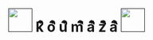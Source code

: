 # [<img src="https://cultofthepartyparrot.com/parrots/hd/ultrafastparrot.gif" width="48rem" >]() kิิิิิิิิิิิิิิิิิิิิิิิิิิิิิิิิิิิิิิิิิิิิิิิิิิิิิิิิิิิิิิิิิิิิิิิิิิิิิิิิิิิิิิิิิิิิิิิิิิิิิิิิิิิิิิิิิิิิิิิิิิิิิิิิิิิิิิิิิิิิิิิิิิิิิิิิิิิิิิิิิิิิิิิิิิิิิิิิิิิิิิิิิิิิิิิิิิิิิิิิิิิิิิิิิิิิิิิิิิิิิิิิิิิิิิิิิิิิิิิิิิิิิิิิิิิิิิิิิิิิิิิิิิิิิิิิิิิิิิิิิิิิิิิิิิิิิิิิิิิิิิิิิิิิิิิิิิิิิิิิิิิิิิิิิิิิิิิิิิิิิิิิิิิิิิิิิิิิิิิิิิิิิิิิิิิิิิิิิิิิิิิิิิิิิิิิิิิิิิิิิิิิิิิิิิิิิิิิิิิิิิิิิิิิิิิิิิิิิิิิิิิิิิิิิิิิิิิิิิิิิิิิิิิิิิิิิิิิิิิิิิิิิิิิิิิิิิิิิิิิิิิิิิิิิิิิิิิิิิิิิิิิิิิิิิิิิิิิิิิิิิิิิิิิิิิิิิิิิิิิิิิิิิิิิิิิิิิิิิิิิิิิิิิิิิิิิิิิิิิิิิิิิิิิิิิิิิิิิิิิิิิิิิิิิิิิิิิิิิิิิิิิิิิิิิิิิิิิิิิิิิิิิิิิิิิิิิิิิิิิิิิิิิิิิิิิิิิิิิิิิิิิิิิิิิิิิิิิิิิิิิิิิิิิิิิิิิิิิิิิิิิิิิิิิิิิิิิิิิิิิิิิิิิิิิิิิิิิิิิิิิิิิิิิิิิิิิิิิิิิิิิิิิิิิิิิิิิิิิิิิิิิิิิิิิิิิิิิิิิิิิิิิิิิิิิิิิิิิิิิิิิิิิิิิิิิิิิิิิิิิิิิิิิิิิิิิิิิิิิิิิิิิิิิิิิิิิิิิิิิิิิิิิิิิิิิิิิิิิิิิิิิิิิิิิิิิิิิิิิิิิิิิิิิิิิิิิิิิิิิิิิิิิิิิิิิิิิิิิิิิิิิิิิิิิิิิิิิิิิิิิิิิิิิิิิิิิิิิิิิิิิิิิิิิิิิิิิิิิิิิิิิิิิิิิิิิิิิิิิิิิิิิิิิิิิิิิิิิิิิิิิิิิิิิิิิิิิิิิิิิิิิิิิิิิิิิิิิิิิิิิิิิิิิิิิิิิิิิิิิิิิิิิิิิิิิิิิิิิิิิิิิิิิิิิิิิิิิิิิิิิิิิิิิิิิิิิิิิิิิิิิิิิิิิิิิิิิิิิิิิิิิิิิิิิิิิิิิิิิิิิิิิิิิิิิิิิิิิิิิิิิิิิิิิิิิิิิิิิิิิิิิิิิิิิิิิิิิิิิิิิิิิิิิิิิิิิิิิิิิิิิิิิิิิิิิิิิิิิิิิิิิิิิิิิิิิิิิิิิิิิิิิิิิิิิิิิิิิิิิิิิิิิิิิิิิิิิิิิิิิิิิิิิิิิิิิิิิิิิิิิิิิิิิิิิิิิิิิิิิิิิิิิิิิิิิิิิิิิิิิิิิิิิิิิิิิิิิิิิิิิิิิิิิิิิิิิิิิิิิิิิิิิิิิิิิิิิิิิิิิิิิิิิิิิิิิิิิิิิิิิิิิิิิิิิิิิิิิิิิิิิิิิิิิิิิิิิิิิิิิิิิิิิิิิิิิิิิิิิิิิิิิิิิิิิิิิิิิิิิิิิิิิิิิิิิิิิิิิิิิิิิิิิิิิิิิิิิิิิิิิิิิิิิิิิิิิิิิิิิิิิิิิิิิิิิิิิิิิิิิิิิิิิิิิิิิิิิิิิิิิิิิิิิิิิิิิิิิิิิิิิิิิิิิิิิิิิิิิิิิิิิิิิิิิิิิิิิิิิิิิิิิิิิิิิิิิิิิิิิิิิิิิิิิิิิิิิิิิิิิิิิิิิิิิิิิิิิิิิิิิิิิิิิิิิิิิิิิิิิิิิิิิิิิิิิิิิิิิิิิิิิิิิิิิิิิิิิิิิิิิิิิิิิิิิิิิิิิิิิิิิิิิิิิิิิิิิิิิิิิิิิิิิิิิิิิิิิิิิิิิิิิิิิิิิิิิิิิิิิิิิิิิิิิิิิิิิิิิิิิิิิิิิิิิิิิิิิิิิิิิิิิิิิิิิิิิิิิิิิิิิิิิิิิิิิิิิิิิิิิิิิิิิิิิิิิิิิิิิิิิิิิิิิิิิิิิิิิิิิิิิิิิิิิิิิิิิิิิิิิิิิิิิิิิิิิิิิิิิิิิิิิิิิิิิิิิิิิิิิิิิิิิิิิิิิิิิิิิิิิิิิิิิิิิิิิิิิิิิิิิิิิิิิิิิิิิิิิิิิิิิิิิิิิิิิิิิิิิิิิิิิิิิิิิิิิิิิิิิิิิิิิิิิิิิิิิิิิิิิิิิิิิิิิิิิิิิิิิิิิิิิิิิิิิิิิิิิิิิิิิิิิิิิิิิิิิิิิิิิิิิิิิิิิิิิิิิิิิิิิิิิิิิิิิิิิิิิิิิิิิิิิิิิิิิิิิิิิิิิิิิิิิิิิิิิิิิิิิิิิิิิิิิิิิิิิิิิิิิิิิิิิิิิิิิิิิิิิิิิิิิิิิิิิิิิิิิิิิิิิิิิิิิิิิิิิิิิิิิิิิิิิิิิิิิิิิิิิิิิิิิิิิิิิิิิิิิิิิิิิิิิิิิิิิิิิิิิิิิิิิิิิิิิิิิิิิิิิิิิิิิิิิิิิิิิิิิิิิิิิิิิิิิิิิิิิิิิิิิิิิิิิิิิิิิิิิิิิิิิิิิิิิิิิิิิิิิิิิิิิิิิิิิิิิิิิิิิิิิิิิิิิิิิิิิิิิิิิิิิิิิิิิิิิิิิิิิิิิิิิิิิิิิิิิิิิิิิิิิิิิิิิิิิิิิิิิิิิิิิิิิิิิิิิิิิิิิิิิิิิิิิิิิิิิิิิิิิิิิิิิิิิิิิิิิิิิิิิิิิิิิิิิิิิิิิิิิิิิิิิิิิิิิิิิิิิิิิิิิิิิิิิิิิิิิิิิิิิิิิิิิิิิิิิิิิิิิิิิิิิิิิิิิิิิิิิิิิิิิิิิิิิิิิิิิิิิิิิิิิิิิิิิิิิิิิิิิิิิิิิิิิิิิิิิิิิิิิิิิิิิิิิิิิิิิิิิิิิิิิิิิิิิิิิิิิิิิิิิิิิิิิิิิิิิิิิิิิิิิิิิิิิิิิิิิิิิิิิิิิิิิิิิิิิิิิิิิิิิิิิิิิิิิิิิิิิิิิิิิิิิิิิิิิิิิิิิิิิิิิิิิิิิิิิิิิิิิิิิิิิิิิิิิิิิิิิิิิิิิิิิิิิิิิิิิิิิิิิิิิิิิิิิิิิิิิิิิิิิิิิิิิิิิิิิิิิิิิิิิิิิิิิิิิิิิิิิิิิิิิิิิิิิิิิิิิิิิิิิิิิิิิิิิิิิิิิิิิิิิิิิิิิิิิิิิิิิิิิิิิิิิิิิิิิิิิิิิิิิิิิิิิิิิิิิิิิิิิิิิิิิิิิิิิิิิิิิิิิิิิิิิิิิิิิิิิิิิิิิิิิิิิิิิิิิิิิิิิิิิิิิิิิิิิิิิิิิิิิิิิิิิิิิิิิิิิิิิิิิิิิิิิิิิิิิิิิิิิิิิิิิิิิิิิิิิิิิิิิิิิิิิิิิิิิิิิิิิิิิิิิิิิิิิิิิิิิิิิิิิิิิิิิิิิิิิิิิิิิิิิิิิิิิิิิิิิิิิิิิิิิิิิิิิิิิิิิิิิิิิิิิิิิิิิิิิิิิิิิิิิิิิิิิิิิิิิิิิิิิิิิิิิิิิิิิิิิิิิิิิิิิิิิิิิิิิิิิิิิิิิิิิิิิิิิิิิิิิิิิิิิิิิิิิิิิิิิิิิิิิิิิิิิิิิิิิิิิิิิิิิิิิิิิิิิิิิิิิิิิิิิิิิิิิิิิิิิิิิิิิิิิิิิิิิิิิิิิิิิิิิิิิิิิิิิิิิิิิิิิิิิิิิิิิิิิิิิิิิิิิิิิิิิิิิิิิิิิิิิิิิิิิิิิิิิิิิิิิิิิิิิิิิิิิิิิิิิิิิิิิิิิิิิิิิิิิิิิิิิิิิิิิิิิิิิิิิิิิิิิิิิิิิิิิิิิิิิิิิิิิิิิิิิิิิิิิิิิิิิิิิิิิิิิิิิิิิิิิิิิิิิิิิิิิิิิิิิิิิิิิิิิิิิิิิิิิิิิิิิิิิิิิิิิิิิิิิิิิิิิิิิิิิิิิิิิิิิิิิิิิิิิิิิิิิิิิิิิิิิิิิิิิิิิิิิิิิิิิิิิิิิิิิิิิิิิิิิิิิิิิิิิิิิิิิิิิิิิิิิิิิิิิิิิิิิิิิิิิิิิิิิิิิิิิิิิิิิิิิิิิิิิิิิิิิิิิิิิิิิิิิิิิิิิิิิิิิิิิิิิิิิิิิิิิิิิิิิิิิิิิิิิิิิิิิิิิิิิิิิิิิิิิิิิิิิิิิิิิิิิิิิิิิิิิิิิิิิิิิิิิิิิิิิิิิิิิิิิิิิิิิิิิิิิิิิิิิิิิิิิิิิิิิิิิิิิิิิิิิิิิิิิิิิิิิิิิิิิิิิิิิิิิิิิิิิิิิิิิิิิิิิิิิิิิิิิิิิิิิิิิิิิิิิิิิิิิิิิิิิิิิิิิิิิิิิิิิิิิิิิิิิิิิิิิิิิิิิิิิิิิิิิิิิิิิิิิิิิิิิิิิิิิิิิิิิิิิิิิิิิิิิิิิิิิิิิิิิิิิิิิิิิิิิิิิิิิิิิิิิิิิิิิิิิิิิิิิิิิิิิิิิิิิิิิิิิิิิิิิิิิิิิิิิิิิิิิิิิิิิิิิิิิิิิิิิิิิิิิิิิิิิิิิิิิิิิิิิิิิิิิิิิิิิิิิิิิิิิิิิิิิิิิิิิิิิิิิิิิิิิิิิิิิิิิิิิิิิิิิิิิิิิิิิิิิิิิิิิิิิิิิิิิิิิิิิิิิิิิิิิิิิิิิิิิิิิิิิิิิิิิิิิิิิิิิิิิิิิิิิิิิิิิิิิิิิิิิิิิิิิิิิิิิิิิิิิิิิิิิิิิิิิิิิิิิิิิิิิิิิิิิิิิิิิิิิิิิิิิิิิิิิิิิิิิิิิิิิิิิิิิิิิิิิิิิิิิิิิิิิิิิิิิิิิิิิิิิิิิิิิิิิิิิิิิิิิิิิิิิิิิิิิิิิิิิิิิิิิิิิิิิ oิิิิิิิิิิิิิิิิิิิิิิิิิิิิิิิิิิิิิิิิิิิิิิิิิิิิิิิิิิิิิิิิิิิิิิิิิิิิิิิิิิิิิิิิิิิิิิิิิิิิิิิิิิิิิิิิิิิิิิิิิิิิิิิิิิิิิิิิิิิิิิิิิิิิิิิิิิิิิิิิิิิิิิิิิิิิิิิิิิิิิิิิิิิิิิิิิิิิิิิิิิิิิิิิิิิิิิิิิิิิิิิิิิิิิิิิิิิิิิิิิิิิิิิิิิิิิิิิิิิิิิิิิิิิิิิิิิิิิิิิิิิิิิิิิิิิิิิิิิิิิิิิิิิิิิิิิิิิิิิิิิิิิิิิิิิิิิิิิิิิิิิิิิิิิิิิิิิิิิิิิิิิิิิิิิิิิิิิิิิิิิิิิิิิิิิิิิิิิิิิิิิิิิิิิิิิิิิิิิิิิิิิิิิิิิิิิิิิิิิิิิิิิิิิิิิิิิิิิิิิิิิิิิิิิิิิิิิิิิิิิิิิิิิิิิิิิิิิิิิิิิิิิิิิิิิิิิิิิิิิิิิิิิิิิิิิิิิิิิิิิิิิิิิิิิิิิิิิิิิิิิิิิิิิิิิิิิิิิิิิิิิิิิิิิิิิิิิิิิิิิิิิิิิิิิิิิิิิิิิิิิิิิิิิิิิิิิิิิิิิิิิิิิิิิิิิิิิิิิิิิิิิิิิิิิิิิิิิิิิิิิิิิิิิิิิิิิิิิิิิิิิิิิิิิิิิิิิิิิิิิิิิิิิิิิิิิิิิิิิิิิิิิิิิิิิิิิิิิิิิิิิิิิิิิิิิิิิิิิิิิิิิิิิิิิิิิิิิิิิิิิิิิิิิิิิิิิิิิิิิิิิิิิิิิิิิิิิิิิิิิิิิิิิิิิิิิิิิิิิิิิิิิิิิิิิิิิิิิิิิิิิิิิิิิิิิิิิิิิิิิิิิิิิิิิิิิิิิิิิิิิิิิิิิิิิิิิิิิิิิิิิิิิิิิิิิิิิิิิิิิิิิิิิิิิิิิิิิิิิิิิิิิิิิิิิิิิิิิิิิิิิิิิิิิิิิิิิิิิิิิิิิิิิิิิิิิิิิิิิิิิิิิิิิิิิิิิิิิิิิิิิิิิิิิิิิิิิิิิิิิิิิิิิิิิิิิิิิิิิิิิิิิิิิิิิิิิิิิิิิิิิิิิิิิิิิิิิิิิิิิิิิิิิิิิิิิิิิิิิิิิิิิิิิิิิิิิิิิิิิิิิิิิิิิิิิิิิิิิิิิิิิิิิิิิิิิิิิิิิิิิิิิิิิิิิิิิิิิิิิิิิิิิิิิิิิิิิิิิิิิิิิิิิิิิิิิิิิิิิิิิิิิิิิิิิิิิิิิิิิิิิิิิิิิิิิิิิิิิิิิิิิิิิิิิิิิิิิิิิิิิิิิิิิิิิิิิิิิิิิิิิิิิิิิิิิิิิิิิิิิิิิิิิิิิิิิิิิิิิิิิิิิิิิิิิิิิิิิิิิิิิิิิิิิิิิิิิิิิิิิิิิิิิิิิิิิิิิิิิิิิิิิิิิิิิิิิิิิิิิิิิิิิิิิิิิิิิิิิิิิิิิิิิิิิิิิิิิิิิิิิิิิิิิิิิิิิิิิิิิิิิิิิิิิิิิิิิิิิิิิิิิิิิิิิิิิิิิิิิิิิิิิิิิิิิิิิิิิิิิิิิิิิิิิิิิิิิิิิิิิิิิิิิิิิิิิิิิิิิิิิิิิิิิิิิิิิิิิิิิิิิิิิิิิิิิิิิิิิิิิิิิิิิิิิิิิิิิิิิิิิิิิิิิิิิิิิิิิิิิิิิิิิิิิิิิิิิิิิิิิิิิิิิิิิิิิิิิิิิิิิิิิิิิิิิิิิิิิิิิิิิิิิิิิิิิิิิิิิิิิิิิิิิิิิิิิิิิิิิิิิิิิิิิิิิิิิิิิิิิิิิิิิิิิิิิิิิิิิิิิิิิิิิิิิิิิิิิิิิิิิิิิิิิิิิิิิิิิิิิิิิิิิิิิิิิิิิิิิิิิิิิิิิิิิิิิิิิิิิิิิิิิิิิิิิิิิิิิิิิิิิิิิิิิิิิิิิิิิิิิิิิิิิิิิิิิิิิิิิิิิิิิิิิิิิิิิิิิิิิิิิิิิิิิิิิิิิิิิิิิิิิิิิิิิิิิิิิิิิิิิิิิิิิิิิิิิิิิิิิิิิิิิิิิิิิิิิิิิิิิิิิิิิิิิิิิิิิิิิิิิิิิิิิิิิิิิิิิิิิิิิิิิิิิิิิิิิิิิิิิิิิิิิิิิิิิิิิิิิิิิิิิิิิิิิิิิิิิิิิิิิิิิิิิิิิิิิิิิิิิิิิิิิิิิิิิิิิิิิิิิิิิิิิิิิิิิิิิิิิิิิิิิิิิิิิิิิิิิิิิิิิิิิิิิิิิิิิิิิิิิิิิิิิิิิิิิิิิิิิิิิิิิิิิิิิิิิิิิิิิิิิิิิิิิิิิิิิิิิิิิิิิิิิิิิิิิิิิิิิิิิิิิิิิิิิิิิิิิิิิิิิิิิิิิิิิิิิิิิิิิิิิิิิิิิิิิิิิิิิิิิิิิิิิิิิิิิิิิิิิิิิิิิิิิิิิิิิิิิิิิิิิิิิิิิิิิิิิิิิิิิิิิิิิิิิิิิิิิิิิิิิิิิิิิิิิิิิิิิิิิิิิิิิิิิิิิิิิิิิิิิิิิิิิิิิิิิิิิิิิิิิิิิิิิิิิิิิิิิิิิิิิิิิิิิิิิิิิิิิิิิิิิิิิิิิิิิิิิิิิิิิิิิิิิิิิิิิิิิิิิิิิิิิิิิิิิิิิิิิิิิิิิิิิิิิิิิิิิิิิิิิิิิิิิิิิิิิิิิิิิิิิิิิิิิิิิิิิิิิิิิิิิิิิิิิิิิิิิิิิิิิิิิิิิิิิิิิิิิิิิิิิิิิิิิิิิิิิิิิิิิิิิิิิิิิิิิิิิิิิิิิิิิิิิิิิิิิิิิิิิิิิิิิิิิิิิิิิิิิิิิิิิิิิิิิิิิิิิิิิิิิิิิิิิิิิิิิิิิิิิิิิิิิิิิิิิิิิิิิิิิิิิิิิิิิิิิิิิิิิิิิิิิิิิิิิิิิิิิิิิิิิิิิิิิิิิิิิิิิิิิิิิิิิิิิิิิิิิิิิิิิิิิิิิิิิิิิิิิิิิิิิิิิิิิิิิิิิิิิิิิิิิิิิิิิิิิิิิิิิิิิิิิิิิิิิิิิิิิิิิิิิิิิิิิิิิิิิิิิิิิิิิิิิิิิิิิิิิิิิิิิิิิิิิิิิิิิิิิิิิิิิิิิิิิิิิิิิิิิิิิิิิิิิิิิิิิิิิิิิิิิิิิิิิิิิิิิิิิิิิิิิิิิิิิิิิิิิิิิิิิิิิิิิิิิิิิิิิิิิิิิิิิิิิิิิิิิิิิิิิิิิิิิิิิิิิิิิิิิิิิิิิิิิิิิิิิิิิิิิิิิิิิิิิิิิิิิิิิิิิิิิิิิิิิิิิิิิิิิิิิิิิิิิิิิิิิิิิิิิิิิิิิิิิิิิิิิิิิิิิิิิิิิิิิิิิิิิิิิิิิิิิิิิิิิิิิิิิิิิิิิิิิิิิิิิิิิิิิิิิิิิิิิิิิิิิิิิิิิิิิิิิิิิิิิิิิิิิิิิิิิิิิิิิิิิิิิิิิิิิิิิิิิิิิิิิิิิิิิิิิิิิิิิิิิิิิิิิิิิิิิิิิิิิิิิิิิิิิิิิิิิิิิิิิิิิิิิิิิิิิิิิิิิิิิิิิิิิิิิิิิิิิิิิิิิิิิิิิิิิิิิิิิิิิิิิิิิิิิิิิิิิิิิิิิิิิิิิิิิิิิิิิิิิิิิิิิิิิิิิิิิิิิิิิิิิิิิิิิิิิิิิิิิิิิิิิิิิิิิิิิิิิิิิิิิิิิิิิิิิิิิิิิิิิิิิิิิิิิิิิิิิิิิิิิิิิิิิิิิิิิิิิิิิิิิิิิิิิิิิิิิิิิิิิิิิิิิิิิิิิิิิิิิิิิิิิิิิิิิิิิิิิิิิิิิิิิิิิิิิิิิิิิิิิิิิิิิิิิิิิิิิิิิิิิิิิิิิิิิิิิิิิิิิิิิิิิิิิิิิิิิิิิิิิิิิิิิิิิิิิิิิิิิิิิิิิิิิิิิิิิิิิิิิิิิิิิิิิิิิิิิิิิิิิิิิิิิิิิิิิิิิิิิิิิิิิิิิิิิิิิิิิิิิิิิิิิิิิิิิิิิิิิิิิิิิิิิิิิิิิิิิิิิิิิิิิิิิิิิิิิิิิิิิิิิิิิิิิิิิิิิิิิิิิิิิิิิิิิิิิิิิิิิิิิิิิิิิิิิิิิิิิิิิิิิิิิิิิิิิิิิิิิิิิิิิิิิิิิิิิิิิิิิิิิิิิิิิิิิิิิิิิิิิิิิิิิิิิิิิิิิิิิิิิิิิิิิิิิิิิิิิิิิิิิิิิิิิิิิิิิิิิิิิิิิิิิิิิิิิิิิิิิิิิิิิิิิิิิิิิิิิิิิิิิิิิิิิิิิิิิิิิิิิิิิิิิิิิิิิิิิิิิิิิิิิิิิิิิิิิิิิิิิิิิิิิิิิิิิิิิิิิิิิิิิิิิิิิิิิิิิิิิิิิิิิิิิิิิิิิิิิิิิิิิิิิิิิิิิิิิิิิิิิิิิิิิิิิิิิิิิิิิิิิิิิิิิิิิิิิิิิิิิิิิิิิิิิิิิิิิิิิิิิิิิิิิิิิิิิิิิิิิิิิิิิิิิิิิิิิิิิิิิิิิิิิิิิิิิิิิิิิิิิิิิิิิิิิิิิิิิิิิิิิิิิิิิิิิิิิิิิิิิิิิิิิิิิิิิิิิิิิิิิิิิิิิิิิิิิิิิิิิิิิิิิิิิิิิิิิิิิิิิิิิิิิิิิิิิิิิิิิิิิิิิิิิิิิิิิิิิิิิิิิิิิิิิิิิิิิิิิิิิิิิิิิิิิิิิิิิิิิิิิิิิิิิิิิิิิิิิิิิิิิิิิิิิิิิิิิิิิิิิิิิิิิิิิิิิิิิิิิิิิิิิิิิิิิิิิิิิิิิิิิิิิิิิิิิิิิิิิิิิิิิิิิิิิิิิิิิิิิิิิิิิิิิิิิิิิิิิิิิิิิิิิิิิิิิิิิิิิิิิิิิิิิิิิิิิิิิิิิิิิิิิิิิิิิิิิิิิิิิิิิิิิิิิิิิิิิิิิิิิิิิิิิิิิิิิิิิิิิิิิิิิิิิิิิิ uิิิิิิิิิิิิิิิิิิิิิิิิิิิิิิิิิิิิิิิิิิิิิิิิิิิิิิิิิิิิิิิิิิิิิิิิิิิิิิิิิิิิิิิิิิิิิิิิิิิิิิิิิิิิิิิิิิิิิิิิิิิิิิิิิิิิิิิิิิิิิิิิิิิิิิิิิิิิิิิิิิิิิิิิิิิิิิิิิิิิิิิิิิิิิิิิิิิิิิิิิิิิิิิิิิิิิิิิิิิิิิิิิิิิิิิิิิิิิิิิิิิิิิิิิิิิิิิิิิิิิิิิิิิิิิิิิิิิิิิิิิิิิิิิิิิิิิิิิิิิิิิิิิิิิิิิิิิิิิิิิิิิิิิิิิิิิิิิิิิิิิิิิิิิิิิิิิิิิิิิิิิิิิิิิิิิิิิิิิิิิิิิิิิิิิิิิิิิิิิิิิิิิิิิิิิิิิิิิิิิิิิิิิิิิิิิิิิิิิิิิิิิิิิิิิิิิิิิิิิิิิิิิิิิิิิิิิิิิิิิิิิิิิิิิิิิิิิิิิิิิิิิิิิิิิิิิิิิิิิิิิิิิิิิิิิิิิิิิิิิิิิิิิิิิิิิิิิิิิิิิิิิิิิิิิิิิิิิิิิิิิิิิิิิิิิิิิิิิิิิิิิิิิิิิิิิิิิิิิิิิิิิิิิิิิิิิิิิิิิิิิิิิิิิิิิิิิิิิิิิิิิิิิิิิิิิิิิิิิิิิิิิิิิิิิิิิิิิิิิิิิิิิิิิิิิิิิิิิิิิิิิิิิิิิิิิิิิิิิิิิิิิิิิิิิิิิิิิิิิิิิิิิิิิิิิิิิิิิิิิิิิิิิิิิิิิิิิิิิิิิิิิิิิิิิิิิิิิิิิิิิิิิิิิิิิิิิิิิิิิิิิิิิิิิิิิิิิิิิิิิิิิิิิิิิิิิิิิิิิิิิิิิิิิิิิิิิิิิิิิิิิิิิิิิิิิิิิิิิิิิิิิิิิิิิิิิิิิิิิิิิิิิิิิิิิิิิิิิิิิิิิิิิิิิิิิิิิิิิิิิิิิิิิิิิิิิิิิิิิิิิิิิิิิิิิิิิิิิิิิิิิิิิิิิิิิิิิิิิิิิิิิิิิิิิิิิิิิิิิิิิิิิิิิิิิิิิิิิิิิิิิิิิิิิิิิิิิิิิิิิิิิิิิิิิิิิิิิิิิิิิิิิิิิิิิิิิิิิิิิิิิิิิิิิิิิิิิิิิิิิิิิิิิิิิิิิิิิิิิิิิิิิิิิิิิิิิิิิิิิิิิิิิิิิิิิิิิิิิิิิิิิิิิิิิิิิิิิิิิิิิิิิิิิิิิิิิิิิิิิิิิิิิิิิิิิิิิิิิิิิิิิิิิิิิิิิิิิิิิิิิิิิิิิิิิิิิิิิิิิิิิิิิิิิิิิิิิิิิิิิิิิิิิิิิิิิิิิิิิิิิิิิิิิิิิิิิิิิิิิิิิิิิิิิิิิิิิิิิิิิิิิิิิิิิิิิิิิิิิิิิิิิิิิิิิิิิิิิิิิิิิิิิิิิิิิิิิิิิิิิิิิิิิิิิิิิิิิิิิิิิิิิิิิิิิิิิิิิิิิิิิิิิิิิิิิิิิิิิิิิิิิิิิิิิิิิิิิิิิิิิิิิิิิิิิิิิิิิิิิิิิิิิิิิิิิิิิิิิิิิิิิิิิิิิิิิิิิิิิิิิิิิิิิิิิิิิิิิิิิิิิิิิิิิิิิิิิิิิิิิิิิิิิิิิิิิิิิิิิิิิิิิิิิิิิิิิิิิิิิิิิิิิิิิิิิิิิิิิิิิิิิิิิิิิิิิิิิิิิิิิิิิิิิิิิิิิิิิิิิิิิิิิิิิิิิิิิิิิิิิิิิิิิิิิิิิิิิิิิิิิิิิิิิิิิิิิิิิิิิิิิิิิิิิิิิิิิิิิิิิิิิิิิิิิิิิิิิิิิิิิิิิิิิิิิิิิิิิิิิิิิิิิิิิิิิิิิิิิิิิิิิิิิิิิิิิิิิิิิิิิิิิิิิิิิิิิิิิิิิิิิิิิิิิิิิิิิิิิิิิิิิิิิิิิิิิิิิิิิิิิิิิิิิิิิิิิิิิิิิิิิิิิิิิิิิิิิิิิิิิิิิิิิิิิิิิิิิิิิิิิิิิิิิิิิิิิิิิิิิิิิิิิิิิิิิิิิิิิิิิิิิิิิิิิิิิิิิิิิิิิิิิิิิิิิิิิิิิิิิิิิิิิิิิิิิิิิิิิิิิิิิิิิิิิิิิิิิิิิิิิิิิิิิิิิิิิิิิิิิิิิิิิิิิิิิิิิิิิิิิิิิิิิิิิิิิิิิิิิิิิิิิิิิิิิิิิิิิิิิิิิิิิิิิิิิิิิิิิิิิิิิิิิิิิิิิิิิิิิิิิิิิิิิิิิิิิิิิิิิิิิิิิิิิิิิิิิิิิิิิิิิิิิิิิิิิิิิิิิิิิิิิิิิิิิิิิิิิิิิิิิิิิิิิิิิิิิิิิิิิิิิิิิิิิิิิิิิิิิิิิิิิิิิิิิิิิิิิิิิิิิิิิิิิิิิิิิิิิิิิิิิิิิิิิิิิิิิิิิิิิิิิิิิิิิิิิิิิิิิิิิิิิิิิิิิิิิิิิิิิิิิิิิิิิิิิิิิิิิิิิิิิิิิิิิิิิิิิิิิิิิิิิิิิิิิิิิิิิิิิิิิิิิิิิิิิิิิิิิิิิิิิิิิิิิิิิิิิิิิิิิิิิิิิิิิิิิิิิิิิิิิิิิิิิิิิิิิิิิิิิิิิิิิิิิิิิิิิิิิิิิิิิิิิิิิิิิิิิิิิิิิิิิิิิิิิิิิิิิิิิิิิิิิิิิิิิิิิิิิิิิิิิิิิิิิิิิิิิิิิิิิิิิิิิิิิิิิิิิิิิิิิิิิิิิิิิิิิิิิิิิิิิิิิิิิิิิิิิิิิิิิิิิิิิิิิิิิิิิิิิิิิิิิิิิิิิิิิิิิิิิิิิิิิิิิิิิิิิิิิิิิิิิิิิิิิิิิิิิิิิิิิิิิิิิิิิิิิิิิิิิิิิิิิิิิิิิิิิิิิิิิิิิิิิิิิิิิิิิิิิิิิิิิิิิิิิิิิิิิิิิิิิิิิิิิิิิิิิิิิิิิิิิิิิิิิิิิิิิิิิิิิิิิิิิิิิิิิิิิิิิิิิิิิิิิิิิิิิิิิิิิิิิิิิิิิิิิิิิิิิิิิิิิิิิิิิิิิิิิิิิิิิิิิิิิิิิิิิิิิิิิิิิิิิิิิิิิิิิิิิิิิิิิิิิิิิิิิิิิิิิิิิิิิิิิิิิิิิิิิิิิิิิิิิิิิิิิิิิิิิิิิิิิิิิิิิิิิิิิิิิิิิิิิิิิิิิิิิิิิิิิิิิิิิิิิิิิิิิิิิิิิิิิิิิิิิิิิิิิิิิิิิิิิิิิิิิิิิิิิิิิิิิิิิิิิิิิิิิิิิิิิิิิิิิิิิิิิิิิิิิิิิิิิิิิิิิิิิิิิิิิิิิิิิิิิิิิิิิิิิิิิิิิิิิิิิิิิิิิิิิิิิิิิิิิิิิิิิิิิิิิิิิิิิิิิิิิิิิิิิิิิิิิิิิิิิิิิิิิิิิิิิิิิิิิิิิิิิิิิิิิิิิิิิิิิิิิิิิิิิิิิิิิิิิิิิิิิิิิิิิิิิิิิิิิิิิิิิิิิิิิิิิิิิิิิิิิิิิิิิิิิิิิิิิิิิิิิิิิิิิิิิิิิิิิิิิิิิิิิิิิิิิิิิิิิิิิิิิิิิิิิิิิิิิิิิิิิิิิิิิิิิิิิิิิิิิิิิิิิิิิิิิิิิิิิิิิิิิิิิิิิิิิิิิิิิิิิิิิิิิิิิิิิิิิิิิิิิิิิิิิิิิิิิิิิิิิิิิิิิิิิิิิิิิิิิิิิิิิิิิิิิิิิิิิิิิิิิิิิิิิิิิิิิิิิิิิิิิิิิิิิิิิิิิิิิิิิิิิิิิิิิิิิิิิิิิิิิิิิิิิิิิิิิิิิิิิิิิิิิิิิิิิิิิิิิิิิิิิิิิิิิิิิิิิิิิิิิิิิิิิิิิิิิิิิิิิิิิิิิิิิิิิิิิิิิิิิิิิิิิิิิิิิิิิิิิิิิิิิิิิิิิิิิิิิิิิิิิิิิิิิิิิิิิิิิิิิิิิิิิิิิิิิิิิิิิิิิิิิิิิิิิิิิิิิิิิิิิิิิิิิิิิิิิิิิิิิิิิิิิิิิิิิิิิิิิิิิิิิิิิิิิิิิิิิิิิิิิิิิิิิิิิิิิิิิิิิิิิิิิิิิิิิิิิิิิิิิิิิิิิิิิิิิิิิิิิิิิิิิิิิิิิิิิิิิิิิิิิิิิิิิิิิิิิิิิิิิิิิิิิิิิิิิิิิิิิิิิิิิิิิิิิิิิิิิิิิิิิิิิิิิิิิิิิิิิิิิิิิิิิิิิิิิิิิิิิิิิิิิิิิิิิิิิิิิิิิิิิิิิิิิิิิิิิิิิิิิิิิิิิิิิิิิิิิิิิิิิิิิิิิิิิิิิิิิิิิิิิิิิิิิิิิิิิิิิิิิิิิิิิิิิิิิิิิิิิิิิิิิิิิิิิิิิิิิิิิิิิิิิิิิิิิิิิิิิิิิิิิิิิิิิิิิิิิิิิิิิิิิิิิิิิิิิิิิิิิิิิิิิิิิิิิิิิิิิิิิิิิิิิิิิิิิิิิิิิิิิิิิิิิิิิิิิิิิิิิิิิิิิิิิิิิิิิิิิิิิิิิิิิิิิิิิิิิิิิิิิิิิิิิิิิิิิิิิิิิิิิิิิิิิิิิิิิิิิิิิิิิิิิิิิิิิิิิิิิิิิิิิิิิิิิิิิิิิิิิิิิิิิิิิิิิิิิิิิิิิิิิิิิิิิิิิิิิิิิิิิิิิิิิิิิิิิิิิิิิิิิิิิิิิิิิิิิิิิิิิิิิิิิิิิิิิิิิิิิิิิิิิิิิิิิิิิิิิิิิิิิิิิิิิิิิิิิิิิิิิิิิิิิิิิิิิิิิิิิิิิิิิิิิิิิิิิิิิิิิิิิิิิิิิิิิิิิิิิิิิิิิิิิิิิิิิิิิิิิิิิิิิิิิิิิิิิิิิิิิิิิิิิิิิิิิิิิิิิิิิิิิิิิิิิิิิิิิิิิิิิิิิิิิิิิิิิิิิิิิิิิิิิิิิิิิิิิิิิิิิิิิิิิิิิิิิิิิิิิิิิิิิิิิิิิิิิิิิิิิิิิิิิิิิิิิิิิิิิิิิิิ mิิิิิิิิิิิิิิิิิิิิิิิิิิิิิิิิิิิิิิิิิิิิิิิิิิิิิิิิิิิิิิิิิิิิิิิิิิิิิิิิิิิิิิิิิิิิิิิิิิิิิิิิิิิิิิิิิิิิิิิิิิิิิิิิิิิิิิิิิิิิิิิิิิิิิิิิิิิิิิิิิิิิิิิิิิิิิิิิิิิิิิิิิิิิิิิิิิิิิิิิิิิิิิิิิิิิิิิิิิิิิิิิิิิิิิิิิิิิิิิิิิิิิิิิิิิิิิิิิิิิิิิิิิิิิิิิิิิิิิิิิิิิิิิิิิิิิิิิิิิิิิิิิิิิิิิิิิิิิิิิิิิิิิิิิิิิิิิิิิิิิิิิิิิิิิิิิิิิิิิิิิิิิิิิิิิิิิิิิิิิิิิิิิิิิิิิิิิิิิิิิิิิิิิิิิิิิิิิิิิิิิิิิิิิิิิิิิิิิิิิิิิิิิิิิิิิิิิิิิิิิิิิิิิิิิิิิิิิิิิิิิิิิิิิิิิิิิิิิิิิิิิิิิิิิิิิิิิิิิิิิิิิิิิิิิิิิิิิิิิิิิิิิิิิิิิิิิิิิิิิิิิิิิิิิิิิิิิิิิิิิิิิิิิิิิิิิิิิิิิิิิิิิิิิิิิิิิิิิิิิิิิิิิิิิิิิิิิิิิิิิิิิิิิิิิิิิิิิิิิิิิิิิิิิิิิิิิิิิิิิิิิิิิิิิิิิิิิิิิิิิิิิิิิิิิิิิิิิิิิิิิิิิิิิิิิิิิิิิิิิิิิิิิิิิิิิิิิิิิิิิิิิิิิิิิิิิิิิิิิิิิิิิิิิิิิิิิิิิิิิิิิิิิิิิิิิิิิิิิิิิิิิิิิิิิิิิิิิิิิิิิิิิิิิิิิิิิิิิิิิิิิิิิิิิิิิิิิิิิิิิิิิิิิิิิิิิิิิิิิิิิิิิิิิิิิิิิิิิิิิิิิิิิิิิิิิิิิิิิิิิิิิิิิิิิิิิิิิิิิิิิิิิิิิิิิิิิิิิิิิิิิิิิิิิิิิิิิิิิิิิิิิิิิิิิิิิิิิิิิิิิิิิิิิิิิิิิิิิิิิิิิิิิิิิิิิิิิิิิิิิิิิิิิิิิิิิิิิิิิิิิิิิิิิิิิิิิิิิิิิิิิิิิิิิิิิิิิิิิิิิิิิิิิิิิิิิิิิิิิิิิิิิิิิิิิิิิิิิิิิิิิิิิิิิิิิิิิิิิิิิิิิิิิิิิิิิิิิิิิิิิิิิิิิิิิิิิิิิิิิิิิิิิิิิิิิิิิิิิิิิิิิิิิิิิิิิิิิิิิิิิิิิิิิิิิิิิิิิิิิิิิิิิิิิิิิิิิิิิิิิิิิิิิิิิิิิิิิิิิิิิิิิิิิิิิิิิิิิิิิิิิิิิิิิิิิิิิิิิิิิิิิิิิิิิิิิิิิิิิิิิิิิิิิิิิิิิิิิิิิิิิิิิิิิิิิิิิิิิิิิิิิิิิิิิิิิิิิิิิิิิิิิิิิิิิิิิิิิิิิิิิิิิิิิิิิิิิิิิิิิิิิิิิิิิิิิิิิิิิิิิิิิิิิิิิิิิิิิิิิิิิิิิิิิิิิิิิิิิิิิิิิิิิิิิิิิิิิิิิิิิิิิิิิิิิิิิิิิิิิิิิิิิิิิิิิิิิิิิิิิิิิิิิิิิิิิิิิิิิิิิิิิิิิิิิิิิิิิิิิิิิิิิิิิิิิิิิิิิิิิิิิิิิิิิิิิิิิิิิิิิิิิิิิิิิิิิิิิิิิิิิิิิิิิิิิิิิิิิิิิิิิิิิิิิิิิิิิิิิิิิิิิิิิิิิิิิิิิิิิิิิิิิิิิิิิิิิิิิิิิิิิิิิิิิิิิิิิิิิิิิิิิิิิิิิิิิิิิิิิิิิิิิิิิิิิิิิิิิิิิิิิิิิิิิิิิิิิิิิิิิิิิิิิิิิิิิิิิิิิิิิิิิิิิิิิิิิิิิิิิิิิิิิิิิิิิิิิิิิิิิิิิิิิิิิิิิิิิิิิิิิิิิิิิิิิิิิิิิิิิิิิิิิิิิิิิิิิิิิิิิิิิิิิิิิิิิิิิิิิิิิิิิิิิิิิิิิิิิิิิิิิิิิิิิิิิิิิิิิิิิิิิิิิิิิิิิิิิิิิิิิิิิิิิิิิิิิิิิิิิิิิิิิิิิิิิิิิิิิิิิิิิิิิิิิิิิิิิิิิิิิิิิิิิิิิิิิิิิิิิิิิิิิิิิิิิิิิิิิิิิิิิิิิิิิิิิิิิิิิิิิิิิิิิิิิิิิิิิิิิิิิิิิิิิิิิิิิิิิิิิิิิิิิิิิิิิิิิิิิิิิิิิิิิิิิิิิิิิิิิิิิิิิิิิิิิิิิิิิิิิิิิิิิิิิิิิิิิิิิิิิิิิิิิิิิิิิิิิิิิิิิิิิิิิิิิิิิิิิิิิิิิิิิิิิิิิิิิิิิิิิิิิิิิิิิิิิิิิิิิิิิิิิิิิิิิิิิิิิิิิิิิิิิิิิิิิิิิิิิิิิิิิิิิิิิิิิิิิิิิิิิิิิิิิิิิิิิิิิิิิิิิิิิิิิิิิิิิิิิิิิิิิิิิิิิิิิิิิิิิิิิิิิิิิิิิิิิิิิิิิิิิิิิิิิิิิิิิิิิิิิิิิิิิิิิิิิิิิิิิิิิิิิิิิิิิิิิิิิิิิิิิิิิิิิิิิิิิิิิิิิิิิิิิิิิิิิิิิิิิิิิิิิิิิิิิิิิิิิิิิิิิิิิิิิิิิิิิิิิิิิิิิิิิิิิิิิิิิิิิิิิิิิิิิิิิิิิิิิิิิิิิิิิิิิิิิิิิิิิิิิิิิิิิิิิิิิิิิิิิิิิิิิิิิิิิิิิิิิิิิิิิิิิิิิิิิิิิิิิิิิิิิิิิิิิิิิิิิิิิิิิิิิิิิิิิิิิิิิิิิิิิิิิิิิิิิิิิิิิิิิิิิิิิิิิิิิิิิิิิิิิิิิิิิิิิิิิิิิิิิิิิิิิิิิิิิิิิิิิิิิิิิิิิิิิิิิิิิิิิิิิิิิิิิิิิิิิิิิิิิิิิิิิิิิิิิิิิิิิิิิิิิิิิิิิิิิิิิิิิิิิิิิิิิิิิิิิิิิิิิิิิิิิิิิิิิิิิิิิิิิิิิิิิิิิิิิิิิิิิิิิิิิิิิิิิิิิิิิิิิิิิิิิิิิิิิิิิิิิิิิิิิิิิิิิิิิิิิิิิิิิิิิิิิิิิิิิิิิิิิิิิิิิิิิิิิิิิิิิิิิิิิิิิิิิิิิิิิิิิิิิิิิิิิิิิิิิิิิิิิิิิิิิิิิิิิิิิิิิิิิิิิิิิิิิิิิิิิิิิิิิิิิิิิิิิิิิิิิิิิิิิิิิิิิิิิิิิิิิิิิิิิิิิิิิิิิิิิิิิิิิิิิิิิิิิิิิิิิิิิิิิิิิิิิิิิิิิิิิิิิิิิิิิิิิิิิิิิิิิิิิิิิิิิิิิิิิิิิิิิิิิิิิิิิิิิิิิิิิิิิิิิิิิิิิิิิิิิิิิิิิิิิิิิิิิิิิิิิิิิิิิิิิิิิิิิิิิิิิิิิิิิิิิิิิิิิิิิิิิิิิิิิิิิิิิิิิิิิิิิิิิิิิิิิิิิิิิิิิิิิิิิิิิิิิิิิิิิิิิิิิิิิิิิิิิิิิิิิิิิิิิิิิิิิิิิิิิิิิิิิิิิิิิิิิิิิิิิิิิิิิิิิิิิิิิิิิิิิิิิิิิิิิิิิิิิิิิิิิิิิิิิิิิิิิิิิิิิิิิิิิิิิิิิิิิิิิิิิิิิิิิิิิิิิิิิิิิิิิิิิิิิิิิิิิิิิิิิิิิิิิิิิิิิิิิิิิิิิิิิิิิิิิิิิิิิิิิิิิิิิิิิิิิิิิิิิิิิิิิิิิิิิิิิิิิิิิิิิิิิิิิิิิิิิิิิิิิิิิิิิิิิิิิิิิิิิิิิิิิิิิิิิิิิิิิิิิิิิิิิิิิิิิิิิิิิิิิิิิิิิิิิิิิิิิิิิิิิิิิิิิิิิิิิิิิิิิิิิิิิิิิิิิิิิิิิิิิิิิิิิิิิิิิิิิิิิิิิิิิิิิิิิิิิิิิิิิิิิิิิิิิิิิิิิิิิิิิิิิิิิิิิิิิิิิิิิิิิิิิิิิิิิิิิิิิิิิิิิิิิิิิิิิิิิิิิิิิิิิิิิิิิิิิิิิิิิิิิิิิิิิิิิิิิิิิิิิิิิิิิิิิิิิิิิิิิิิิิิิิิิิิิิิิิิิิิิิิิิิิิิิิิิิิิิิิิิิิิิิิิิิิิิิิิิิิิิิิิิิิิิิิิิิิิิิิิิิิิิิิิิิิิิิิิิิิิิิิิิิิิิิิิิิิิิิิิิิิิิิิิิิิิิิิิิิิิิิิิิิิิิิิิิิิิิิิิิิิิิิิิิิิิิิิิิิิิิิิิิิิิิิิิิิิิิิิิิิิิิิิิิิิิิิิิิิิิิิิิิิิิิิิิิิิิิิิิิิิิิิิิิิิิิิิิิิิิิิิิิิิิิิิิิิิิิิิิิิิิิิิิิิิิิิิิิิิิิิิิิิิิิิิิิิิิิิิิิิิิิิิิิิิิิิิิิิิิิิิิิิิิิิิิิิิิิิิิิิิิิิิิิิิิิิิิิิิิิิิิิิิิิิิิิิิิิิิิิิิิิิิิิิิิิิิิิิิิิิิิิิิิิิิิิิิิิิิิิิิิิิิิิิิิิิิิิิิิิิิิิิิิิิิิิิิิิิิิิิิิิิิิิิิิิิิิิิิิิิิิิิิิิิิิิิิิิิิิิิิิิิิิิิิิิิิิิิิิิิิิิิิิิิิิิิิิิิิิิิิิิิิิิิิิิิิิิิิิิิิิิิิิิิิิิิิิิิิิิิิิิิิิิิิิิิิิิิิิิิิิิิิิิิิิิิิิิิิิิิิิิิิิิิิิิิิิิิิิิิิิิิิิิิิิิิิิิิิิิิิิิิิิิิิิิิิิิิิิิิิิิิิิิิิิิิิิิิิิิิิิิิิิิิิิิิิิิิิิิิิิิิิิิิิิิิิิิิิิิิิิิิิิิิิิิิิิิิิิิิิิิิิิิิิิิิิิิิิิิิิิิิิิิิิิิิิิิิิิิิิิิิิิิิิิิิิิิิิิิิิิิิิิิิิิิิิิิิิิิิิิิิิิิิิิิิิิิิิิิิิิิิิิิิิิิิิิิิิิิิิิิิ aิิิิิิิิิิิิิิิิิิิิิิิิิิิิิิิิิิิิิิิิิิิิิิิิิิิิิิิิิิิิิิิิิิิิิิิิิิิิิิิิิิิิิิิิิิิิิิิิิิิิิิิิิิิิิิิิิิิิิิิิิิิิิิิิิิิิิิิิิิิิิิิิิิิิิิิิิิิิิิิิิิิิิิิิิิิิิิิิิิิิิิิิิิิิิิิิิิิิิิิิิิิิิิิิิิิิิิิิิิิิิิิิิิิิิิิิิิิิิิิิิิิิิิิิิิิิิิิิิิิิิิิิิิิิิิิิิิิิิิิิิิิิิิิิิิิิิิิิิิิิิิิิิิิิิิิิิิิิิิิิิิิิิิิิิิิิิิิิิิิิิิิิิิิิิิิิิิิิิิิิิิิิิิิิิิิิิิิิิิิิิิิิิิิิิิิิิิิิิิิิิิิิิิิิิิิิิิิิิิิิิิิิิิิิิิิิิิิิิิิิิิิิิิิิิิิิิิิิิิิิิิิิิิิิิิิิิิิิิิิิิิิิิิิิิิิิิิิิิิิิิิิิิิิิิิิิิิิิิิิิิิิิิิิิิิิิิิิิิิิิิิิิิิิิิิิิิิิิิิิิิิิิิิิิิิิิิิิิิิิิิิิิิิิิิิิิิิิิิิิิิิิิิิิิิิิิิิิิิิิิิิิิิิิิิิิิิิิิิิิิิิิิิิิิิิิิิิิิิิิิิิิิิิิิิิิิิิิิิิิิิิิิิิิิิิิิิิิิิิิิิิิิิิิิิิิิิิิิิิิิิิิิิิิิิิิิิิิิิิิิิิิิิิิิิิิิิิิิิิิิิิิิิิิิิิิิิิิิิิิิิิิิิิิิิิิิิิิิิิิิิิิิิิิิิิิิิิิิิิิิิิิิิิิิิิิิิิิิิิิิิิิิิิิิิิิิิิิิิิิิิิิิิิิิิิิิิิิิิิิิิิิิิิิิิิิิิิิิิิิิิิิิิิิิิิิิิิิิิิิิิิิิิิิิิิิิิิิิิิิิิิิิิิิิิิิิิิิิิิิิิิิิิิิิิิิิิิิิิิิิิิิิิิิิิิิิิิิิิิิิิิิิิิิิิิิิิิิิิิิิิิิิิิิิิิิิิิิิิิิิิิิิิิิิิิิิิิิิิิิิิิิิิิิิิิิิิิิิิิิิิิิิิิิิิิิิิิิิิิิิิิิิิิิิิิิิิิิิิิิิิิิิิิิิิิิิิิิิิิิิิิิิิิิิิิิิิิิิิิิิิิิิิิิิิิิิิิิิิิิิิิิิิิิิิิิิิิิิิิิิิิิิิิิิิิิิิิิิิิิิิิิิิิิิิิิิิิิิิิิิิิิิิิิิิิิิิิิิิิิิิิิิิิิิิิิิิิิิิิิิิิิิิิิิิิิิิิิิิิิิิิิิิิิิิิิิิิิิิิิิิิิิิิิิิิิิิิิิิิิิิิิิิิิิิิิิิิิิิิิิิิิิิิิิิิิิิิิิิิิิิิิิิิิิิิิิิิิิิิิิิิิิิิิิิิิิิิิิิิิิิิิิิิิิิิิิิิิิิิิิิิิิิิิิิิิิิิิิิิิิิิิิิิิิิิิิิิิิิิิิิิิิิิิิิิิิิิิิิิิิิิิิิิิิิิิิิิิิิิิิิิิิิิิิิิิิิิิิิิิิิิิิิิิิิิิิิิิิิิิิิิิิิิิิิิิิิิิิิิิิิิิิิิิิิิิิิิิิิิิิิิิิิิิิิิิิิิิิิิิิิิิิิิิิิิิิิิิิิิิิิิิิิิิิิิิิิิิิิิิิิิิิิิิิิิิิิิิิิิิิิิิิิิิิิิิิิิิิิิิิิิิิิิิิิิิิิิิิิิิิิิิิิิิิิิิิิิิิิิิิิิิิิิิิิิิิิิิิิิิิิิิิิิิิิิิิิิิิิิิิิิิิิิิิิิิิิิิิิิิิิิิิิิิิิิิิิิิิิิิิิิิิิิิิิิิิิิิิิิิิิิิิิิิิิิิิิิิิิิิิิิิิิิิิิิิิิิิิิิิิิิิิิิิิิิิิิิิิิิิิิิิิิิิิิิิิิิิิิิิิิิิิิิิิิิิิิิิิิิิิิิิิิิิิิิิิิิิิิิิิิิิิิิิิิิิิิิิิิิิิิิิิิิิิิิิิิิิิิิิิิิิิิิิิิิิิิิิิิิิิิิิิิิิิิิิิิิิิิิิิิิิิิิิิิิิิิิิิิิิิิิิิิิิิิิิิิิิิิิิิิิิิิิิิิิิิิิิิิิิิิิิิิิิิิิิิิิิิิิิิิิิิิิิิิิิิิิิิิิิิิิิิิิิิิิิิิิิิิิิิิิิิิิิิิิิิิิิิิิิิิิิิิิิิิิิิิิิิิิิิิิิิิิิิิิิิิิิิิิิิิิิิิิิิิิิิิิิิิิิิิิิิิิิิิิิิิิิิิิิิิิิิิิิิิิิิิิิิิิิิิิิิิิิิิิิิิิิิิิิิิิิิิิิิิิิิิิิิิิิิิิิิิิิิิิิิิิิิิิิิิิิิิิิิิิิิิิิิิิิิิิิิิิิิิิิิิิิิิิิิิิิิิิิิิิิิิิิิิิิิิิิิิิิิิิิิิิิิิิิิิิิิิิิิิิิิิิิิิิิิิิิิิิิิิิิิิิิิิิิิิิิิิิิิิิิิิิิิิิิิิิิิิิิิิิิิิิิิิิิิิิิิิิิิิิิิิิิิิิิิิิิิิิิิิิิิิิิิิิิิิิิิิิิิิิิิิิิิิิิิิิิิิิิิิิิิิิิิิิิิิิิิิิิิิิิิิิิิิิิิิิิิิิิิิิิิิิิิิิิิิิิิิิิิิิิิิิิิิิิิิิิิิิิิิิิิิิิิิิิิิิิิิิิิิิิิิิิิิิิิิิิิิิิิิิิิิิิิิิิิิิิิิิิิิิิิิิิิิิิิิิิิิิิิิิิิิิิิิิิิิิิิิิิิิิิิิิิิิิิิิิิิิิิิิิิิิิิิิิิิิิิิิิิิิิิิิิิิิิิิิิิิิิิิิิิิิิิิิิิิิิิิิิิิิิิิิิิิิิิิิิิิิิิิิิิิิิิิิิิิิิิิิิิิิิิิิิิิิิิิิิิิิิิิิิิิิิิิิิิิิิิิิิิิิิิิิิิิิิิิิิิิิิิิิิิิิิิิิิิิิิิิิิิิิิิิิิิิิิิิิิิิิิิิิิิิิิิิิิิิิิิิิิิิิิิิิิิิิิิิิิิิิิิิิิิิิิิิิิิิิิิิิิิิิิิิิิิิิิิิิิิิิิิิิิิิิิิิิิิิิิิิิิิิิิิิิิิิิิิิิิิิิิิิิิิิิิิิิิิิิิิิิิิิิิิิิิิิิิิิิิิิิิิิิิิิิิิิิิิิิิิิิิิิิิิิิิิิิิิิิิิิิิิิิิิิิิิิิิิิิิิิิิิิิิิิิิิิิิิิิิิิิิิิิิิิิิิิิิิิิิิิิิิิิิิิิิิิิิิิิิิิิิิิิิิิิิิิิิิิิิิิิิิิิิิิิิิิิิิิิิิิิิิิิิิิิิิิิิิิิิิิิิิิิิิิิิิิิิิิิิิิิิิิิิิิิิิิิิิิิิิิิิิิิิิิิิิิิิิิิิิิิิิิิิิิิิิิิิิิิิิิิิิิิิิิิิิิิิิิิิิิิิิิิิิิิิิิิิิิิิิิิิิิิิิิิิิิิิิิิิิิิิิิิิิิิิิิิิิิิิิิิิิิิิิิิิิิิิิิิิิิิิิิิิิิิิิิิิิิิิิิิิิิิิิิิิิิิิิิิิิิิิิิิิิิิิิิิิิิิิิิิิิิิิิิิิิิิิิิิิิิิิิิิิิิิิิิิิิิิิิิิิิิิิิิิิิิิิิิิิิิิิิิิิิิิิิิิิิิิิิิิิิิิิิิิิิิิิิิิิิิิิิิิิิิิิิิิิิิิิิิิิิิิิิิิิิิิิิิิิิิิิิิิิิิิิิิิิิิิิิิิิิิิิิิิิิิิิิิิิิิิิิิิิิิิิิิิิิิิิิิิิิิิิิิิิิิิิิิิิิิิิิิิิิิิิิิิิิิิิิิิิิิิิิิิิิิิิิิิิิิิิิิิิิิิิิิิิิิิิิิิิิิิิิิิิิิิิิิิิิิิิิิิิิิิิิิิิิิิิิิิิิิิิิิิิิิิิิิิิิิิิิิิิิิิิิิิิิิิิิิิิิิิิิิิิิิิิิิิิิิิิิิิิิิิิิิิิิิิิิิิิิิิิิิิิิิิิิิิิิิิิิิิิิิิิิิิิิิิิิิิิิิิิิิิิิิิิิิิิิิิิิิิิิิิิิิิิิิิิิิิิิิิิิิิิิิิิิิิิิิิิิิิิิิิิิิิิิิิิิิิิิิิิิิิิิิิิิิิิิิิิิิิิิิิิิิิิิิิิิิิิิิิิิิิิิิิิิิิิิิิิิิิิิิิิิิิิิิิิิิิิิิิิิิิิิิิิิิิิิิิิิิิิิิิิิิิิิิิิิิิิิิิิิิิิิิิิิิิิิิิิิิิิิิิิิิิิิิิิิิิิิิิิิิิิิิิิิิิิิิิิิิิิิิิิิิิิิิิิิิิิิิิิิิิิิิิิิิิิิิิิิิิิิิิิิิิิิิิิิิิิิิิิิิิิิิิิิิิิิิิิิิิิิิิิิิิิิิิิิิิิิิิิิิิิิิิิิิิิิิิิิิิิิิิิิิิิิิิิิิิิิิิิิิิิิิิิิิิิิิิิิิิิิิิิิิิิิิิิิิิิิิิิิิิิิิิิิิิิิิิิิิิิิิิิิิิิิิิิิิิิิิิิิิิิิิิิิิิิิิิิิิิิิิิิิิิิิิิิิิิิิิิิิิิิิิิิิิิิิิิิิิิิิิิิิิิิิิิิิิิิิิิิิิิิิิิิิิิิิิิิิิิิิิิิิิิิิิิิิิิิิิิิิิิิิิิิิิิิิิิิิิิิิิิิิิิิิิิิิิิิิิิิิิิิิิิิิิิิิิิิิิิิิิิิิิิิิิิิิิิิิิิิิิิิิิิิิิิิิิิิิิิิิิิิิิิิิิิิิิิิิิิิิิิิิิิิิิิิิิิิิิิิิิิิิิิิิิิิิิิิิิิิิิิิิิิิิิิิิิิิิิิิิิิิิิิิิิิิิิิิิิิิิิิิิิิิิิิิิิิิิิิิิิิิิิิิิิิิิิิิิิิิิิิิิิิิิิิิิิิิิิิิิิิิิิิิิิิิิิิิิิิิิิิิิิิิิิิิิิิิิิิิิิิิิิิิิิิิิิิิิิิิิิิิิิิิิิิิิิิิิิิิิิิิิิิิิิิิิิิิิิิิิิิิิิิิิิิิิิิิิิิิิิิิิิิิิิิิิิิิิิิิิิิิิิิิิิ zิิิิิิิิิิิิิิิิิิิิิิิิิิิิิิิิิิิิิิิิิิิิิิิิิิิิิิิิิิิิิิิิิิิิิิิิิิิิิิิิิิิิิิิิิิิิิิิิิิิิิิิิิิิิิิิิิิิิิิิิิิิิิิิิิิิิิิิิิิิิิิิิิิิิิิิิิิิิิิิิิิิิิิิิิิิิิิิิิิิิิิิิิิิิิิิิิิิิิิิิิิิิิิิิิิิิิิิิิิิิิิิิิิิิิิิิิิิิิิิิิิิิิิิิิิิิิิิิิิิิิิิิิิิิิิิิิิิิิิิิิิิิิิิิิิิิิิิิิิิิิิิิิิิิิิิิิิิิิิิิิิิิิิิิิิิิิิิิิิิิิิิิิิิิิิิิิิิิิิิิิิิิิิิิิิิิิิิิิิิิิิิิิิิิิิิิิิิิิิิิิิิิิิิิิิิิิิิิิิิิิิิิิิิิิิิิิิิิิิิิิิิิิิิิิิิิิิิิิิิิิิิิิิิิิิิิิิิิิิิิิิิิิิิิิิิิิิิิิิิิิิิิิิิิิิิิิิิิิิิิิิิิิิิิิิิิิิิิิิิิิิิิิิิิิิิิิิิิิิิิิิิิิิิิิิิิิิิิิิิิิิิิิิิิิิิิิิิิิิิิิิิิิิิิิิิิิิิิิิิิิิิิิิิิิิิิิิิิิิิิิิิิิิิิิิิิิิิิิิิิิิิิิิิิิิิิิิิิิิิิิิิิิิิิิิิิิิิิิิิิิิิิิิิิิิิิิิิิิิิิิิิิิิิิิิิิิิิิิิิิิิิิิิิิิิิิิิิิิิิิิิิิิิิิิิิิิิิิิิิิิิิิิิิิิิิิิิิิิิิิิิิิิิิิิิิิิิิิิิิิิิิิิิิิิิิิิิิิิิิิิิิิิิิิิิิิิิิิิิิิิิิิิิิิิิิิิิิิิิิิิิิิิิิิิิิิิิิิิิิิิิิิิิิิิิิิิิิิิิิิิิิิิิิิิิิิิิิิิิิิิิิิิิิิิิิิิิิิิิิิิิิิิิิิิิิิิิิิิิิิิิิิิิิิิิิิิิิิิิิิิิิิิิิิิิิิิิิิิิิิิิิิิิิิิิิิิิิิิิิิิิิิิิิิิิิิิิิิิิิิิิิิิิิิิิิิิิิิิิิิิิิิิิิิิิิิิิิิิิิิิิิิิิิิิิิิิิิิิิิิิิิิิิิิิิิิิิิิิิิิิิิิิิิิิิิิิิิิิิิิิิิิิิิิิิิิิิิิิิิิิิิิิิิิิิิิิิิิิิิิิิิิิิิิิิิิิิิิิิิิิิิิิิิิิิิิิิิิิิิิิิิิิิิิิิิิิิิิิิิิิิิิิิิิิิิิิิิิิิิิิิิิิิิิิิิิิิิิิิิิิิิิิิิิิิิิิิิิิิิิิิิิิิิิิิิิิิิิิิิิิิิิิิิิิิิิิิิิิิิิิิิิิิิิิิิิิิิิิิิิิิิิิิิิิิิิิิิิิิิิิิิิิิิิิิิิิิิิิิิิิิิิิิิิิิิิิิิิิิิิิิิิิิิิิิิิิิิิิิิิิิิิิิิิิิิิิิิิิิิิิิิิิิิิิิิิิิิิิิิิิิิิิิิิิิิิิิิิิิิิิิิิิิิิิิิิิิิิิิิิิิิิิิิิิิิิิิิิิิิิิิิิิิิิิิิิิิิิิิิิิิิิิิิิิิิิิิิิิิิิิิิิิิิิิิิิิิิิิิิิิิิิิิิิิิิิิิิิิิิิิิิิิิิิิิิิิิิิิิิิิิิิิิิิิิิิิิิิิิิิิิิิิิิิิิิิิิิิิิิิิิิิิิิิิิิิิิิิิิิิิิิิิิิิิิิิิิิิิิิิิิิิิิิิิิิิิิิิิิิิิิิิิิิิิิิิิิิิิิิิิิิิิิิิิิิิิิิิิิิิิิิิิิิิิิิิิิิิิิิิิิิิิิิิิิิิิิิิิิิิิิิิิิิิิิิิิิิิิิิิิิิิิิิิิิิิิิิิิิิิิิิิิิิิิิิิิิิิิิิิิิิิิิิิิิิิิิิิิิิิิิิิิิิิิิิิิิิิิิิิิิิิิิิิิิิิิิิิิิิิิิิิิิิิิิิิิิิิิิิิิิิิิิิิิิิิิิิิิิิิิิิิิิิิิิิิิิิิิิิิิิิิิิิิิิิิิิิิิิิิิิิิิิิิิิิิิิิิิิิิิิิิิิิิิิิิิิิิิิิิิิิิิิิิิิิิิิิิิิิิิิิิิิิิิิิิิิิิิิิิิิิิิิิิิิิิิิิิิิิิิิิิิิิิิิิิิิิิิิิิิิิิิิิิิิิิิิิิิิิิิิิิิิิิิิิิิิิิิิิิิิิิิิิิิิิิิิิิิิิิิิิิิิิิิิิิิิิิิิิิิิิิิิิิิิิิิิิิิิิิิิิิิิิิิิิิิิิิิิิิิิิิิิิิิิิิิิิิิิิิิิิิิิิิิิิิิิิิิิิิิิิิิิิิิิิิิิิิิิิิิิิิิิิิิิิิิิิิิิิิิิิิิิิิิิิิิิิิิิิิิิิิิิิิิิิิิิิิิิิิิิิิิิิิิิิิิิิิิิิิิิิิิิิิิิิิิิิิิิิิิิิิิิิิิิิิิิิิิิิิิิิิิิิิิิิิิิิิิิิิิิิิิิิิิิิิิิิิิิิิิิิิิิิิิิิิิิิิิิิิิิิิิิิิิิิิิิิิิิิิิิิิิิิิิิิิิิิิิิิิิิิิิิิิิิิิิิิิิิิิิิิิิิิิิิิิิิิิิิิิิิิิิิิิิิิิิิิิิิิิิิิิิิิิิิิิิิิิิิิิิิิิิิิิิิิิิิิิิิิิิิิิิิิิิิิิิิิิิิิิิิิิิิิิิิิิิิิิิิิิิิิิิิิิิิิิิิิิิิิิิิิิิิิิิิิิิิิิิิิิิิิิิิิิิิิิิิิิิิิิิิิิิิิิิิิิิิิิิิิิิิิิิิิิิิิิิิิิิิิิิิิิิิิิิิิิิิิิิิิิิิิิิิิิิิิิิิิิิิิิิิิิิิิิิิิิิิิิิิิิิิิิิิิิิิิิิิิิิิิิิิิิิิิิิิิิิิิิิิิิิิิิิิิิิิิิิิิิิิิิิิิิิิิิิิิิิิิิิิิิิิิิิิิิิิิิิิิิิิิิิิิิิิิิิิิิิิิิิิิิิิิิิิิิิิิิิิิิิิิิิิิิิิิิิิิิิิิิิิิิิิิิิิิิิิิิิิิิิิิิิิิิิิิิิิิิิิิิิิิิิิิิิิิิิิิิิิิิิิิิิิิิิิิิิิิิิิิิิิิิิิิิิิิิิิิิิิิิิิิิิิิิิิิิิิิิิิิิิิิิิิิิิิิิิิิิิิิิิิิิิิิิิิิิิิิิิิิิิิิิิิิิิิิิิิิิิิิิิิิิิิิิิิิิิิิิิิิิิิิิิิิิิิิิิิิิิิิิิิิิิิิิิิิิิิิิิิิิิิิิิิิิิิิิิิิิิิิิิิิิิิิิิิิิิิิิิิิิิิิิิิิิิิิิิิิิิิิิิิิิิิิิิิิิิิิิิิิิิิิิิิิิิิิิิิิิิิิิิิิิิิิิิิิิิิิิิิิิิิิิิิิิิิิิิิิิิิิิิิิิิิิิิิิิิิิิิิิิิิิิิิิิิิิิิิิิิิิิิิิิิิิิิิิิิิิิิิิิิิิิิิิิิิิิิิิิิิิิิิิิิิิิิิิิิิิิิิิิิิิิิิิิิิิิิิิิิิิิิิิิิิิิิิิิิิิิิิิิิิิิิิิิิิิิิิิิิิิิิิิิิิิิิิิิิิิิิิิิิิิิิิิิิิิิิิิิิิิิิิิิิิิิิิิิิิิิิิิิิิิิิิิิิิิิิิิิิิิิิิิิิิิิิิิิิิิิิิิิิิิิิิิิิิิิิิิิิิิิิิิิิิิิิิิิิิิิิิิิิิิิิิิิิิิิิิิิิิิิิิิิิิิิิิิิิิิิิิิิิิิิิิิิิิิิิิิิิิิิิิิิิิิิิิิิิิิิิิิิิิิิิิิิิิิิิิิิิิิิิิิิิิิิิิิิิิิิิิิิิิิิิิิิิิิิิิิิิิิิิิิิิิิิิิิิิิิิิิิิิิิิิิิิิิิิิิิิิิิิิิิิิิิิิิิิิิิิิิิิิิิิิิิิิิิิิิิิิิิิิิิิิิิิิิิิิิิิิิิิิิิิิิิิิิิิิิิิิิิิิิิิิิิิิิิิิิิิิิิิิิิิิิิิิิิิิิิิิิิิิิิิิิิิิิิิิิิิิิิิิิิิิิิิิิิิิิิิิิิิิิิิิิิิิิิิิิิิิิิิิิิิิิิิิิิิิิิิิิิิิิิิิิิิิิิิิิิิิิิิิิิิิิิิิิิิิิิิิิิิิิิิิิิิิิิิิิิิิิิิิิิิิิิิิิิิิิิิิิิิิิิิิิิิิิิิิิิิิิิิิิิิิิิิิิิิิิิิิิิิิิิิิิิิิิิิิิิิิิิิิิิิิิิิิิิิิิิิิิิิิิิิิิิิิิิิิิิิิิิิิิิิิิิิิิิิิิิิิิิิิิิิิิิิิิิิิิิิิิิิิิิิิิิิิิิิิิิิิิิิิิิิิิิิิิิิิิิิิิิิิิิิิิิิิิิิิิิิิิิิิิิิิิิิิิิิิิิิิิิิิิิิิิิิิิิิิิิิิิิิิิิิิิิิิิิิิิิิิิิิิิิิิิิิิิิิิิิิิิิิิิิิิิิิิิิิิิิิิิิิิิิิิิิิิิิิิิิิิิิิิิิิิิิิิิิิิิิิิิิิิิิิิิิิิิิิิิิิิิิิิิิิิิิิิิิิิิิิิิิิิิิิิิิิิิิิิิิิิิิิิิิิิิิิิิิิิิิิิิิิิิิิิิิิิิิิิิิิิิิิิิิิิิิิิิิิิิิิิิิิิิิิิิิิิิิิิิิิิิิิิิิิิิิิิิิิิิิิิิิิิิิิิิิิิิิิิิิิิิิิิิิิิิิิิิิิิิิิิิิิิิิิิิิิิิิิิิิิิิิิิิิิิิิิิิิิิิิิิิิิิิิิิิิิิิิิิิิิิิิิิิิิิิิิิิิิิิิิิิิิิิิิิิิิิิิิิิิิิิิิิิิิิิิิิิิิิิิิิิิิิิิิิิิิิิิิิิิิิิิิิิิิิิิิิิิิิิิิิิิิิิิิิิิิิิิิิิิิิิิิิิิิิิิิิิิิิิิิิิิิิิิิิิิิิิิิิิิิิิิิิิิิิิิิิิิิิิิิิิิิิิิิิิิิิิิิิิิิิิิิิิิิิิิิิิิิิิิิิิิิิิิิิิิิิิิิิิิิิิิิิิิิ aิิิิิิิิิิิิิิิิิิิิิิิิิิิิิิิิิิิิิิิิิิิิิิิิิิิิิิิิิิิิิิิิิิิิิิิิิิิิิิิิิิิิิิิิิิิิิิิิิิิิิิิิิิิิิิิิิิิิิิิิิิิิิิิิิิิิิิิิิิิิิิิิิิิิิิิิิิิิิิิิิิิิิิิิิิิิิิิิิิิิิิิิิิิิิิิิิิิิิิิิิิิิิิิิิิิิิิิิิิิิิิิิิิิิิิิิิิิิิิิิิิิิิิิิิิิิิิิิิิิิิิิิิิิิิิิิิิิิิิิิิิิิิิิิิิิิิิิิิิิิิิิิิิิิิิิิิิิิิิิิิิิิิิิิิิิิิิิิิิิิิิิิิิิิิิิิิิิิิิิิิิิิิิิิิิิิิิิิิิิิิิิิิิิิิิิิิิิิิิิิิิิิิิิิิิิิิิิิิิิิิิิิิิิิิิิิิิิิิิิิิิิิิิิิิิิิิิิิิิิิิิิิิิิิิิิิิิิิิิิิิิิิิิิิิิิิิิิิิิิิิิิิิิิิิิิิิิิิิิิิิิิิิิิิิิิิิิิิิิิิิิิิิิิิิิิิิิิิิิิิิิิิิิิิิิิิิิิิิิิิิิิิิิิิิิิิิิิิิิิิิิิิิิิิิิิิิิิิิิิิิิิิิิิิิิิิิิิิิิิิิิิิิิิิิิิิิิิิิิิิิิิิิิิิิิิิิิิิิิิิิิิิิิิิิิิิิิิิิิิิิิิิิิิิิิิิิิิิิิิิิิิิิิิิิิิิิิิิิิิิิิิิิิิิิิิิิิิิิิิิิิิิิิิิิิิิิิิิิิิิิิิิิิิิิิิิิิิิิิิิิิิิิิิิิิิิิิิิิิิิิิิิิิิิิิิิิิิิิิิิิิิิิิิิิิิิิิิิิิิิิิิิิิิิิิิิิิิิิิิิิิิิิิิิิิิิิิิิิิิิิิิิิิิิิิิิิิิิิิิิิิิิิิิิิิิิิิิิิิิิิิิิิิิิิิิิิิิิิิิิิิิิิิิิิิิิิิิิิิิิิิิิิิิิิิิิิิิิิิิิิิิิิิิิิิิิิิิิิิิิิิิิิิิิิิิิิิิิิิิิิิิิิิิิิิิิิิิิิิิิิิิิิิิิิิิิิิิิิิิิิิิิิิิิิิิิิิิิิิิิิิิิิิิิิิิิิิิิิิิิิิิิิิิิิิิิิิิิิิิิิิิิิิิิิิิิิิิิิิิิิิิิิิิิิิิิิิิิิิิิิิิิิิิิิิิิิิิิิิิิิิิิิิิิิิิิิิิิิิิิิิิิิิิิิิิิิิิิิิิิิิิิิิิิิิิิิิิิิิิิิิิิิิิิิิิิิิิิิิิิิิิิิิิิิิิิิิิิิิิิิิิิิิิิิิิิิิิิิิิิิิิิิิิิิิิิิิิิิิิิิิิิิิิิิิิิิิิิิิิิิิิิิิิิิิิิิิิิิิิิิิิิิิิิิิิิิิิิิิิิิิิิิิิิิิิิิิิิิิิิิิิิิิิิิิิิิิิิิิิิิิิิิิิิิิิิิิิิิิิิิิิิิิิิิิิิิิิิิิิิิิิิิิิิิิิิิิิิิิิิิิิิิิิิิิิิิิิิิิิิิิิิิิิิิิิิิิิิิิิิิิิิิิิิิิิิิิิิิิิิิิิิิิิิิิิิิิิิิิิิิิิิิิิิิิิิิิิิิิิิิิิิิิิิิิิิิิิิิิิิิิิิิิิิิิิิิิิิิิิิิิิิิิิิิิิิิิิิิิิิิิิิิิิิิิิิิิิิิิิิิิิิิิิิิิิิิิิิิิิิิิิิิิิิิิิิิิิิิิิิิิิิิิิิิิิิิิิิิิิิิิิิิิิิิิิิิิิิิิิิิิิิิิิิิิิิิิิิิิิิิิิิิิิิิิิิิิิิิิิิิิิิิิิิิิิิิิิิิิิิิิิิิิิิิิิิิิิิิิิิิิิิิิิิิิิิิิิิิิิิิิิิิิิิิิิิิิิิิิิิิิิิิิิิิิิิิิิิิิิิิิิิิิิิิิิิิิิิิิิิิิิิิิิิิิิิิิิิิิิิิิิิิิิิิิิิิิิิิิิิิิิิิิิิิิิิิิิิิิิิิิิิิิิิิิิิิิิิิิิิิิิิิิิิิิิิิิิิิิิิิิิิิิิิิิิิิิิิิิิิิิิิิิิิิิิิิิิิิิิิิิิิิิิิิิิิิิิิิิิิิิิิิิิิิิิิิิิิิิิิิิิิิิิิิิิิิิิิิิิิิิิิิิิิิิิิิิิิิิิิิิิิิิิิิิิิิิิิิิิิิิิิิิิิิิิิิิิิิิิิิิิิิิิิิิิิิิิิิิิิิิิิิิิิิิิิิิิิิิิิิิิิิิิิิิิิิิิิิิิิิิิิิิิิิิิิิิิิิิิิิิิิิิิิิิิิิิิิิิิิิิิิิิิิิิิิิิิิิิิิิิิิิิิิิิิิิิิิิิิิิิิิิิิิิิิิิิิิิิิิิิิิิิิิิิิิิิิิิิิิิิิิิิิิิิิิิิิิิิิิิิิิิิิิิิิิิิิิิิิิิิิิิิิิิิิิิิิิิิิิิิิิิิิิิิิิิิิิิิิิิิิิิิิิิิิิิิิิิิิิิิิิิิิิิิิิิิิิิิิิิิิิิิิิิิิิิิิิิิิิิิิิิิิิิิิิิิิิิิิิิิิิิิิิิิิิิิิิิิิิิิิิิิิิิิิิิิิิิิิิิิิิิิิิิิิิิิิิิิิิิิิิิิิิิิิิิิิิิิิิิิิิิิิิิิิิิิิิิิิิิิิิิิิิิิิิิิิิิิิิิิิิิิิิิิิิิิิิิิิิิิิิิิิิิิิิิิิิิิิิิิิิิิิิิิิิิิิิิิิิิิิิิิิิิิิิิิิิิิิิิิิิิิิิิิิิิิิิิิิิิิิิิิิิิิิิิิิิิิิิิิิิิิิิิิิิิิิิิิิิิิิิิิิิิิิิิิิิิิิิิิิิิิิิิิิิิิิิิิิิิิิิิิิิิิิิิิิิิิิิิิิิิิิิิิิิิิิิิิิิิิิิิิิิิิิิิิิิิิิิิิิิิิิิิิิิิิิิิิิิิิิิิิิิิิิิิิิิิิิิิิิิิิิิิิิิิิิิิิิิิิิิิิิิิิิิิิิิิิิิิิิิิิิิิิิิิิิิิิิิิิิิิิิิิิิิิิิิิิิิิิิิิิิิิิิิิิิิิิิิิิิิิิิิิิิิิิิิิิิิิิิิิิิิิิิิิิิิิิิิิิิิิิิิิิิิิิิิิิิิิิิิิิิิิิิิิิิิิิิิิิิิิิิิิิิิิิิิิิิิิิิิิิิิิิิิิิิิิิิิิิิิิิิิิิิิิิิิิิิิิิิิิิิิิิิิิิิิิิิิิิิิิิิิิิิิิิิิิิิิิิิิิิิิิิิิิิิิิิิิิิิิิิิิิิิิิิิิิิิิิิิิิิิิิิิิิิิิิิิิิิิิิิิิิิิิิิิิิิิิิิิิิิิิิิิิิิิิิิิิิิิิิิิิิิิิิิิิิิิิิิิิิิิิิิิิิิิิิิิิิิิิิิิิิิิิิิิิิิิิิิิิิิิิิิิิิิิิิิิิิิิิิิิิิิิิิิิิิิิิิิิิิิิิิิิิิิิิิิิิิิิิิิิิิิิิิิิิิิิิิิิิิิิิิิิิิิิิิิิิิิิิิิิิิิิิิิิิิิิิิิิิิิิิิิิิิิิิิิิิิิิิิิิิิิิิิิิิิิิิิิิิิิิิิิิิิิิิิิิิิิิิิิิิิิิิิิิิิิิิิิิิิิิิิิิิิิิิิิิิิิิิิิิิิิิิิิิิิิิิิิิิิิิิิิิิิิิิิิิิิิิิิิิิิิิิิิิิิิิิิิิิิิิิิิิิิิิิิิิิิิิิิิิิิิิิิิิิิิิิิิิิิิิิิิิิิิิิิิิิิิิิิิิิิิิิิิิิิิิิิิิิิิิิิิิิิิิิิิิิิิิิิิิิิิิิิิิิิิิิิิิิิิิิิิิิิิิิิิิิิิิิิิิิิิิิิิิิิิิิิิิิิิิิิิิิิิิิิิิิิิิิิิิิิิิิิิิิิิิิิิิิิิิิิิิิิิิิิิิิิิิิิิิิิิิิิิิิิิิิิิิิิิิิิิิิิิิิิิิิิิิิิิิิิิิิิิิิิิิิิิิิิิิิิิิิิิิิิิิิิิิิิิิิิิิิิิิิิิิิิิิิิิิิิิิิิิิิิิิิิิิิิิิิิิิิิิิิิิิิิิิิิิิิิิิิิิิิิิิิิิิิิิิิิิิิิิิิิิิิิิิิิิิิิิิิิิิิิิิิิิิิิิิิิิิิิิิิิิิิิิิิิิิิิิิิิิิิิิิิิิิิิิิิิิิิิิิิิิิิิิิิิิิิิิิิิิิิิิิิิิิิิิิิิิิิิิิิิิิิิิิิิิิิิิิิิิิิิิิิิิิิิิิิิิิิิิิิิิิิิิิิิิิิิิิิิิิิิิิิิิิิิิิิิิิิิิิิิิิิิิิิิิิิิิิิิิิิิิิิิิิิิิิิิิิิิิิิิิิิิิิิิิิิิิิิิิิิิิิิิิิิิิิิิิิิิิิิิิิิิิิิิิิิิิิิิิิิิิิิิิิิิิิิิิิิิิิิิิิิิิิิิิิิิิิิิิิิิิิิิิิิิิิิิิิิิิิิิิิิิิิิิิิิิิิิิิิิิิิิิิิิิิิิิิิิิิิิิิิิิิิิิิิิิิิิิิิิิิิิิิิิิิิิิิิิิิิิิิิิิิิิิิิิิิิิิิิิิิิิิิิิิิิิิิิิิิิิิิิิิิิิิิิิิิิิิิิิิิิิิิิิิิิิิิิิิิิิิิิิิิิิิิิิิิิิิิิิิิิิิิิิิิิิิิิิิิิิิิิิิิิิิิิิิิิิิิิิิิิิิิิิิิิิิิิิิิิิิิิิิิิิิิิิิิิิิิิิิิิิิิิิิิิิิิิิิิิิิิิิิิิิิิิิิิิิิิิิิิิิิิิิิิิิิิิิิิิิิิิิิิิิิิิิิิิิิิิิิิิิิิิิิิิิิิิิิิิิิิิิิิิิิิิิิิิิิิิิิิิิิิิิิิิิิิิิิิิิิิิิิิิิิิิิิิิิิิิิิิิิิิิิิิิิิิิิิิิิิิิิิิิิิิิิิิิิิิิิิิิิิิิิิิิิิิิิิิิิิิิิิิิิิิิิิิิิิิิิิิิิิิิิิิิิิิิิิิิิิิิิิิิิิิิิิิิิิิิิิิิิิิิิิิิิิิิิิิิิิิิิิิิิิิิิิิิิิิิิิิิิิิิิิิิิิิิิิิิิิิิิ [<img src="https://cultofthepartyparrot.com/parrots/hd/ultrafastparrot.gif" width="48rem" >]()
